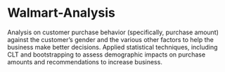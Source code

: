 # Walmart-Analysis

Analysis on customer purchase behavior (specifically, purchase amount) against the customer’s gender and the various other factors to help the business make better decisions. Applied statistical techniques, including CLT and bootstrapping to assess demographic impacts on purchase amounts and recommendations to increase business.
